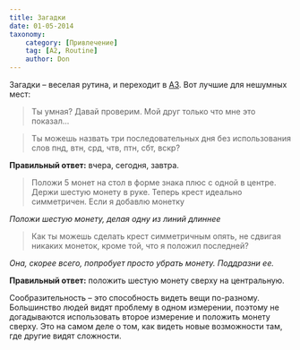```yaml
---
title: Загадки
date: 01-05-2014
taxonomy:
    category: [Привлечение]
	tag: [A2, Routine]
	author: Don
---
```


Загадки – веселая рутина, и переходит в [A3](../../taxonomy?name=tag&val=A3). Вот лучшие для нешумных мест:

> Ты умная? Давай проверим. Мой друг только что мне это показал...

> Ты можешь назвать три последовательных дня без использования слов пнд, втн, срд, чтв, птн, сбт, вскр?

**Правильный ответ:** вчера, сегодня, завтра.

> Положи 5 монет на стол в форме знака плюс с одной в центре. Держи шестую монету в руке. Теперь крест идеально симметричен. Если я добавлю монетку 

*Положи шестую монету, делая одну из линий длиннее*

> Как ты можешь сделать крест симметричным опять, не сдвигая никаких монеток, кроме той, что я положил последней?

*Она, скорее всего, попробует просто убрать монету. Поддразни ее.*

**Правильный ответ:** положить шестую монету сверху на центральную. 

Сообразительность – это способность видеть вещи по-разному. Большинство людей видят проблему в одном измерении, поэтому не догадываются использовать второе измерение и положить монету сверху. Это на самом деле о том, как видеть новые возможности там, где другие видят сложности. 